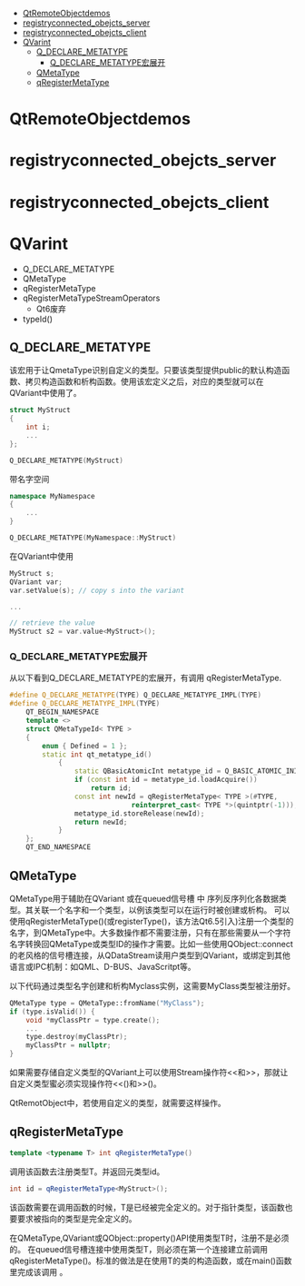 - [QtRemoteObjectdemos](#qtremoteobjectdemos)
- [registryconnected\_obejcts\_server](#registryconnected_obejcts_server)
- [registryconnected\_obejcts\_client](#registryconnected_obejcts_client)
- [QVarint](#qvarint)
  - [Q\_DECLARE\_METATYPE](#q_declare_metatype)
    - [Q\_DECLARE\_METATYPE宏展开](#q_declare_metatype宏展开)
  - [QMetaType](#qmetatype)
  - [qRegisterMetaType](#qregistermetatype)

# QtRemoteObjectdemos
# registryconnected_obejcts_server
# registryconnected_obejcts_client

# QVarint

- Q_DECLARE_METATYPE
- QMetaType
- qRegisterMetaType
- qRegisterMetaTypeStreamOperators
  - Qt6废弃
- typeId()
  
## Q_DECLARE_METATYPE
该宏用于让QmetaType识别自定义的类型。只要该类型提供public的默认构造函数、拷贝构造函数和析构函数。使用该宏定义之后，对应的类型就可以在QVariant中使用了。

```C++
struct MyStruct
{
    int i;
    ...
};

Q_DECLARE_METATYPE(MyStruct)
```

带名字空间
```C++
namespace MyNamespace
{
    ...
}

Q_DECLARE_METATYPE(MyNamespace::MyStruct)
```
在QVariant中使用
```C++
MyStruct s;
QVariant var;
var.setValue(s); // copy s into the variant

...

// retrieve the value
MyStruct s2 = var.value<MyStruct>();
```

### Q_DECLARE_METATYPE宏展开
从以下看到Q_DECLARE_METATYPE的宏展开，有调用 qRegisterMetaType.
```C++
#define Q_DECLARE_METATYPE(TYPE) Q_DECLARE_METATYPE_IMPL(TYPE)
#define Q_DECLARE_METATYPE_IMPL(TYPE)                                   \
    QT_BEGIN_NAMESPACE                                                  \
    template <>                                                         \
    struct QMetaTypeId< TYPE >                                          \
    {                                                                   \
        enum { Defined = 1 };                                           \
        static int qt_metatype_id()                                     \
            {                                                           \
                static QBasicAtomicInt metatype_id = Q_BASIC_ATOMIC_INITIALIZER(0); \
                if (const int id = metatype_id.loadAcquire())           \
                    return id;                                          \
                const int newId = qRegisterMetaType< TYPE >(#TYPE,      \
                              reinterpret_cast< TYPE *>(quintptr(-1))); \
                metatype_id.storeRelease(newId);                        \
                return newId;                                           \
            }                                                           \
    };                                                                  \
    QT_END_NAMESPACE
```

## QMetaType
QMetaType用于辅助在QVariant  或在queued信号槽 中 序列反序列化各数据类型。其关联一个名字和一个类型，以例该类型可以在运行时被创建或析构。
可以使用qRegisterMetaType()(或registerType()，该方法Qt6.5引入)注册一个类型的名字，到QMetaType中。大多数操作都不需要注册，只有在那些需要从一个字符名字转换回QMetaType或类型ID的操作才需要。比如一些使用QObject::connect的老风格的信号槽连接，从QDataStream读用户类型到QVariant，或绑定到其他语言或IPC机制：如QML、D-BUS、JavaScritpt等。

以下代码通过类型名字创建和析构Myclass实例，这需要MyClass类型被注册好。

```C++
QMetaType type = QMetaType::fromName("MyClass");
if (type.isValid()) {
    void *myClassPtr = type.create();
    ...
    type.destroy(myClassPtr);
    myClassPtr = nullptr;
}
```
如果需要存储自定义类型的QVariant上可以使用Stream操作符<<和>>，那就让自定义类型蜜必须实现操作符<<()和>>()。

QtRemotObject中，若使用自定义的类型，就需要这样操作。
## qRegisterMetaType
```C++
template <typename T> int qRegisterMetaType()
```
调用该函数去注册类型T。并返回元类型id。
```C++
int id = qRegisterMetaType<MyStruct>();
```
该函数需要在调用函数的时候，T是已经被完全定义的。对于指针类型，该函数也要要求被指向的类型是完全定义的。

在QMetaType,QVariant或QObject::property()API使用类型T时，注册不是必须的。
在queued信号槽连接中使用类型T，则必须在第一个连接建立前调用 qRegisterMetaType<T>()。标准的做法是在使用T的类的构造函数，或在main()函数里完成该调用 。

